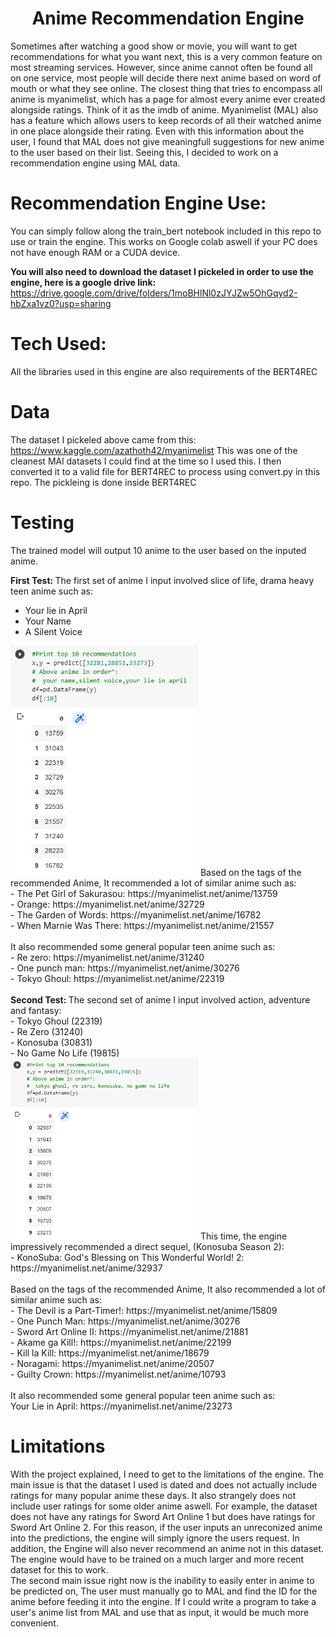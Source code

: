 <h1 align="center"> Anime Recommendation Engine </h1>

Sometimes after watching a good show or movie, you will want to get recommendations for what you want next, this is a very common feature on most streaming services. However, since anime cannot often be found all on one service, most people will decide there next anime based on word of mouth or what they see online. The closest thing that tries to encompass all anime is myanimelist, which has a page for almost every anime ever created alongside ratings. Think of it as the imdb of anime. Myanimelist (MAL) also has a feature which allows users to keep records of all their watched anime in one place alongside their rating. Even with this information about the user, I found that MAL does not give meaningfull suggestions for new anime to the user based on their list. Seeing this, I decided to work on a recommendation engine using MAL data.


<h1> Recommendation Engine Use: </h1>

You can simply follow along the train_bert notebook included in this repo to use or train the engine. This works on Google colab aswell if your PC does not have enough RAM or a CUDA device.

<b> You will also need to download the dataset I pickeled in order to use the engine, here is a google drive link:  </b>
https://drive.google.com/drive/folders/1moBHlNl0zJYJZw5OhGqyd2-hbZxa1vz0?usp=sharing

<h1> Tech Used: </h1>
All the libraries used in this engine are also requirements of the BERT4REC 

<h1> Data </h1>

The dataset I pickeled above came from this: https://www.kaggle.com/azathoth42/myanimelist
This was one of the cleanest MAl datasets I could find at the time so I used this. I then converted it to a valid file for BERT4REC to process using convert.py in this repo.
The pickleing is done inside BERT4REC

<h1> Testing </h1>
The trained model will output 10 anime to the user based on the inputed anime.
 
<b> First Test: </b>
The first set of anime I input involved slice of life, drama heavy teen anime such as: <br />
  - Your lie in April <br />
  - Your Name <br />
  - A Silent Voice <br />
<img src="https://github.com/chun1213/Anime-Recommender/blob/main/images/Screenshot_1.png" width="300" />
Based on the tags of the recommended Anime, It recommended a lot of similar anime such as: <br /> 
  - The Pet Girl of Sakurasou: https://myanimelist.net/anime/13759 <br />
  - Orange: https://myanimelist.net/anime/32729 <br />
  - The Garden of Words: https://myanimelist.net/anime/16782 <br />
  - When Marnie Was There: https://myanimelist.net/anime/21557 <br />
<br />
It also recommended some general popular teen anime such as: <br />
  - Re zero: https://myanimelist.net/anime/31240 <br />
  - One punch man: https://myanimelist.net/anime/30276 <br />
  - Tokyo Ghoul: https://myanimelist.net/anime/22319 <br />
<br />
<b> Second Test: </b>
The second set of anime I input involved action, adventure and fantasy: <br />
  - Tokyo Ghoul (22319) <br />
  - Re Zero (31240) <br />
  - Konosuba (30831) <br />
  - No Game No Life (19815) <br />
<img src="https://github.com/chun1213/Anime-Recommender/blob/main/images/Screenshot_2.png" width="300" />
This time, the engine impressively recommended a direct sequel, (Konosuba Season 2): <br />
  - KonoSuba: God's Blessing on This Wonderful World! 2: https://myanimelist.net/anime/32937 <br />
<br />
Based on the tags of the recommended Anime, It also recommended a lot of similar anime such as: <br />
  - The Devil is a Part-Timer!: https://myanimelist.net/anime/15809 <br />
  - One Punch Man: https://myanimelist.net/anime/30276 <br />
  - Sword Art Online II: https://myanimelist.net/anime/21881 <br />
  - Akame ga Kill!: https://myanimelist.net/anime/22199 <br />
  - Kill la Kill: https://myanimelist.net/anime/18679 <br />
  - Noragami: https://myanimelist.net/anime/20507 <br />
  - Guilty Crown: https://myanimelist.net/anime/10793 <br />
<br />
It also recommended some general popular teen anime such as: <br />
  Your Lie in April: https://myanimelist.net/anime/23273 <br />
  
<h1> Limitations </h1>

With the project explained, I need to get to the limitations of the engine. The main issue is that the dataset I used is dated and does not actually include ratings for many popular anime these days. It also strangely does not include user ratings for some older anime aswell. For example, the dataset does not have any ratings for Sword Art Online 1 but does have ratings for Sword Art Online 2. For this reason, if the user inputs an unreconized anime into the predictions, the engine will simply ignore the users request. In addition, the Engine will also never recommend an anime not in this dataset. The engine would have to be trained on a much larger and more recent dataset for this to work.
<br />
The second main issue right now is the inability to easily enter in anime to be predicted on, The user must manually go to MAL and find the ID for the anime before feeding it into the engine. If I could write a program to take a user's anime list from MAL and use that as input, it would be much more convenient.
